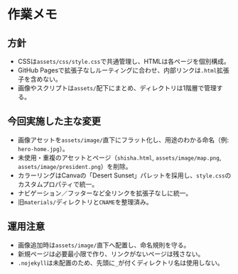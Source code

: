 # 作業メモ

## 方針
- CSSは`assets/css/style.css`で共通管理し、HTMLは各ページを個別構成。
- GitHub Pagesで拡張子なしルーティングに合わせ、内部リンクは`.html`拡張子を含めない。
- 画像やスクリプトは`assets/`配下にまとめ、ディレクトリは1階層で管理する。

## 今回実施した主な変更
- 画像アセットを`assets/image/`直下にフラット化し、用途のわかる命名（例: `hero-home.jpg`）。
- 未使用・重複のアセットとページ（`shisha.html`, `assets/image/map.png`, `assets/image/president.png`）を削除。
- カラーリングはCanvaの「Desert Sunset」パレットを採用し、`style.css`のカスタムプロパティで統一。
- ナビゲーション／フッターなど全リンクを拡張子なしに統一。
- 旧`materials/`ディレクトリと`CNAME`を整理済み。

## 運用注意
- 画像追加時は`assets/image/`直下へ配置し、命名規則を守る。
- 新規ページは必要最小限で作り、リンクがないページは残さない。
- `.nojekyll`は未配置のため、先頭に`_`が付くディレクトリ名は使用しない。
